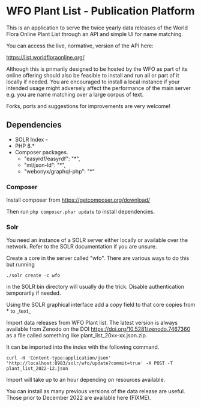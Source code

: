 # WFO Plant List - Publication Platform

This is an application to serve the twice yearly data releases of the World Flora Online Plant List through an API and simple UI for name matching.

You can access the live, normative, version of the API here:

https://list.worldfloraonline.org/

Although this is primarily designed to be hosted by the WFO as part of its online offering should also be feasible to install and run all or part of it locally if needed. You are encouraged to install a local instance if your intended usage might adversely affect the performance of the main server e.g. you are name matching over a large corpus of text.

Forks, ports and suggestions for improvements are very welcome!

## Dependencies

* SOLR Index - 
* PHP 8.*
* Composer packages.
  * "easyrdf/easyrdf": "*",
  * "ml/json-ld": "*",
  * "webonyx/graphql-php": "*"
  

### Composer

Install composer from https://getcomposer.org/download/ 

Then run `php composer.phar update` to install dependencies.

### Solr

You need an instance of a SOLR server either locally or available over the network. Refer to the SOLR documentation if you are unsure.

Create a core in the server called "wfo". There are various ways to do this but running

`./solr create -c wfo`

in the SOLR bin directory will usually do the trick. Disable authentication temporarily if needed.

Using the SOLR graphical interface add a copy field to that core copies from * to \_text\_

Import data releases from WFO Plant list. The latest version is always available from Zenodo on the DOI https://doi.org/10.5281/zenodo.7467360 as a file called something like plant_list_20xx-xx.json.zip.

It can be imported into the index with the following command.

`curl -H 'Content-type:application/json' 'http://localhost:8983/solr/wfo/update?commit=true' -X POST -T plant_list_2022-12.json`

Import will take up to an hour depending on resources available.

You can install as many previous versions of the data release are useful. Those prior to December 2022 are available here (FIXME).





